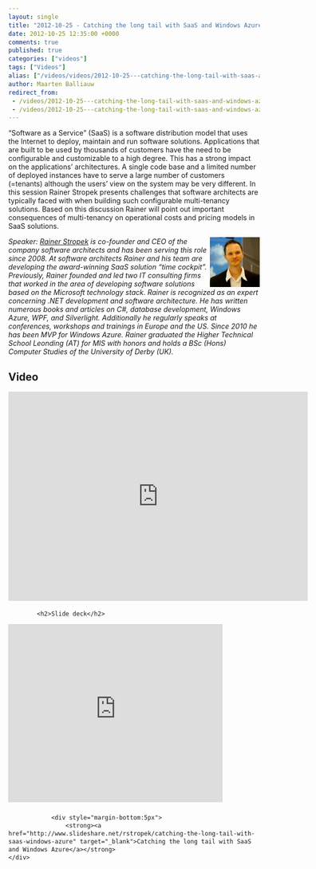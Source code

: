 ```yaml
---
layout: single
title: "2012-10-25 - Catching the long tail with SaaS and Windows Azure"
date: 2012-10-25 12:35:00 +0000
comments: true
published: true
categories: ["videos"]
tags: ["Videos"]
alias: ["/videos/videos/2012-10-25---catching-the-long-tail-with-saas-and-windows-azure"]
author: Maarten Balliauw
redirect_from:
 - /videos/2012-10-25---catching-the-long-tail-with-saas-and-windows-azure.html
 - /videos/2012-10-25---catching-the-long-tail-with-saas-and-windows-azure.html
---
```


<p>&ldquo;Software as a Service&rdquo; (SaaS) is a software distribution model that uses the Internet to deploy, maintain and run software solutions. Applications that are built to be used by thousands of customers have the need to be configurable and customizable to a high degree. This has a strong impact on the applications&rsquo; architectures. A single code base and a limited number of deployed instances have to serve a large number of customers (=tenants) although the users&rsquo; view on the system may be very different. In this session Rainer Stropek presents challenges that software architects are typically faced with when building such configurable multi-tenancy solutions. Based on this discussion Rainer will point out important consequences of multi-tenancy on operational costs and pricing models in SaaS solutions.</p>
<p><em><img width="100" height="100" align="right" alt="Kristof Rennen" src="/assets/media/speakers/rainer-stropek.jpg">Speaker: </em><em><a href="http://www.timecockpit.com">Rainer Stropek</a> is co-founder and CEO of the company software architects and has been serving this role since 2008. At software architects Rainer and his team are developing the award-winning SaaS solution &ldquo;time cockpit&rdquo;. Previously, Rainer founded and led two IT consulting firms that worked in the area of developing software solutions based on the Microsoft technology stack. Rainer is recognized as an expert concerning .NET development and software architecture. He has written numerous books and articles on C#, database development, Windows Azure, WPF, and Silverlight. Additionally he regularly speaks at conferences, workshops and trainings in Europe and the US. Since 2010 he has been MVP for Windows Azure. Rainer graduated the Higher Technical School Leonding (AT) for MIS with honors and holds a BSc (Hons) Computer Studies of the University of Derby (UK). </em></p>

<h2>Video</h2>
<div>
				
				
				
<iframe width="600" height="420" src="http://www.youtube.com/embed/Jc6Ush4yRgU?hd=1" frameborder="0" allowfullscreen=""></iframe>
				
</div>

			<h2>Slide deck</h2>
<div>
					<iframe src="http://www.slideshare.net/slideshow/embed_code/15016858" width="427" height="356" frameborder="0" marginwidth="0" marginheight="0" scrolling="no" style="border:1px solid #CCC;border-width:1px 1px 0;margin-bottom:5px" allowfullscreen="" webkitallowfullscreen="" mozallowfullscreen=""></iframe>
			
				<div style="margin-bottom:5px"> 
					<strong><a href="http://www.slideshare.net/rstropek/catching-the-long-tail-with-saas-windows-azure" target="_blank">Catching the long tail with SaaS and Windows Azure</a></strong>
	</div>
</div>






